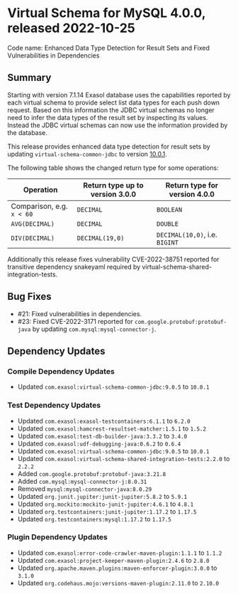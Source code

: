 # Virtual Schema for MySQL 4.0.0, released 2022-10-25

Code name: Enhanced Data Type Detection for Result Sets and Fixed Vulnerabilities in Dependencies

## Summary

Starting with version 7.1.14 Exasol database uses the capabilities reported by each virtual schema to provide select list data types for each push down request. Based on this information the JDBC virtual schemas no longer need to infer the data types of the result set by inspecting its values. Instead the JDBC virtual schemas can now use the information provided by the database.

This release provides enhanced data type detection for result sets by updating `virtual-schema-common-jdbc` to version [10.0.1](https://github.com/exasol/virtual-schema-common-jdbc/releases/tag/10.0.1).

The following table shows the changed return type for some operations:

| Operation | Return type up to version 3.0.0 | Return type for version 4.0.0  |
|-----------|---------------------------------|--------------------------------|
| Comparison, e.g. `x < 60` | `DECIMAL`| `BOOLEAN` |
| `AVG(DECIMAL)`            | `DECIMAL`| `DOUBLE`  |
| `DIV(DECIMAL)`            | `DECIMAL(19,0)`| `DECIMAL(10,0)`, i.e. `BIGINT` |

Additionally this release fixes vulnerability CVE-2022-38751 reported for transitive dependency snakeyaml required by virtual-schema-shared-integration-tests.

## Bug Fixes

* #21: Fixed vulnerabilities in dependencies.
* #23: Fixed CVE-2022-3171 reported for `com.google.protobuf:protobuf-java` by updating `com.mysql:mysql-connector-j`.

## Dependency Updates

### Compile Dependency Updates

* Updated `com.exasol:virtual-schema-common-jdbc:9.0.5` to `10.0.1`

### Test Dependency Updates

* Updated `com.exasol:exasol-testcontainers:6.1.1` to `6.2.0`
* Updated `com.exasol:hamcrest-resultset-matcher:1.5.1` to `1.5.2`
* Updated `com.exasol:test-db-builder-java:3.3.2` to `3.4.0`
* Updated `com.exasol:udf-debugging-java:0.6.2` to `0.6.4`
* Updated `com.exasol:virtual-schema-common-jdbc:9.0.5` to `10.0.1`
* Updated `com.exasol:virtual-schema-shared-integration-tests:2.2.0` to `2.2.2`
* Added `com.google.protobuf:protobuf-java:3.21.8`
* Added `com.mysql:mysql-connector-j:8.0.31`
* Removed `mysql:mysql-connector-java:8.0.29`
* Updated `org.junit.jupiter:junit-jupiter:5.8.2` to `5.9.1`
* Updated `org.mockito:mockito-junit-jupiter:4.6.1` to `4.8.1`
* Updated `org.testcontainers:junit-jupiter:1.17.2` to `1.17.5`
* Updated `org.testcontainers:mysql:1.17.2` to `1.17.5`

### Plugin Dependency Updates

* Updated `com.exasol:error-code-crawler-maven-plugin:1.1.1` to `1.1.2`
* Updated `com.exasol:project-keeper-maven-plugin:2.4.6` to `2.8.0`
* Updated `org.apache.maven.plugins:maven-enforcer-plugin:3.0.0` to `3.1.0`
* Updated `org.codehaus.mojo:versions-maven-plugin:2.11.0` to `2.10.0`
